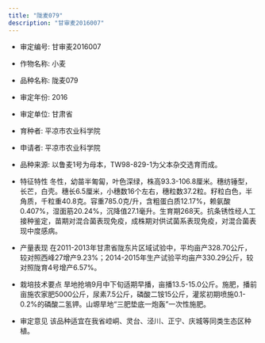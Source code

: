 ```yaml
---
title: "陇麦079"
description: "甘审麦2016007"
---
```

* 审定编号:  甘审麦2016007

*  作物名称:  小麦

*  品种名称:  陇麦079

*  审定年份:  2016

*  审定单位:  甘肃省

* 育种者:  平凉市农业科学院

*  申请者:  平凉市农业科学院

*  品种来源:  以鲁麦1号为母本，TW98-829-1为父本杂交选育而成。

*  特征特性
冬性，幼苗半匍匐，叶色深绿，株高93.3-106.8厘米。穗纺锤型，长芒，白壳。穗长6.5厘米，小穗数16个左右，穗粒数37.2粒。籽粒白色，半角质，千粒重40.8克。容重785.0克/升，含粗蛋白质12.17%，赖氨酸0.407%，湿面筋20.24%，沉降值27.1毫升。生育期268天。抗条锈性经人工接种鉴定，苗期对混合菌表现免疫，成株期对供试菌系表现免疫，对混合菌表现中度感病。

*  产量表现
在2011-2013年甘肃省陇东片区域试验中，平均亩产328.70公斤，较对照西峰27增产9.23%；2014-2015年生产试验平均亩产330.29公斤，较对照陇育4号增产6.57%。

*  栽培技术要点
旱地抢墒9月中下旬适期早播，亩播13.5-15.0公斤。施肥，播前亩施农家肥5000公斤，尿素7.5公斤，磷酸二铵15公斤，灌浆初期喷施0.1-0.2%的磷酸二氢钾。山塬旱地“三肥垫底一炮轰”一次性施肥。

*  审定意见
该品种适宜在我省崆峒、灵台、泾川、正宁、庆城等同类生态区种植。
